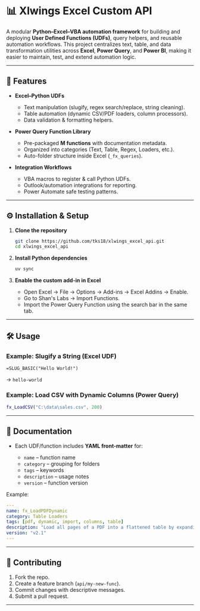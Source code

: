 # 📊 Xlwings Excel Custom API

A modular **Python–Excel–VBA automation framework** for building and deploying **User Defined Functions (UDFs)**, query helpers, and reusable automation workflows.
This project centralizes text, table, and data transformation utilities across **Excel**, **Power Query**, and **Power BI**, making it easier to maintain, test, and extend automation logic.

---

## 🚀 Features

* **Excel–Python UDFs**

  * Text manipulation (slugify, regex search/replace, string cleaning).
  * Table automation (dynamic CSV/PDF loaders, column processors).
  * Data validation & formatting helpers.

* **Power Query Function Library**

  * Pre-packaged **M functions** with documentation metadata.
  * Organized into categories (Text, Table, Regex, Loaders, etc.).
  * Auto-folder structure inside Excel (`_fx_queries`).

* **Integration Workflows**

  * VBA macros to register & call Python UDFs.
  * Outlook/automation integrations for reporting.
  * Power Automate safe testing patterns.

---

## ⚙️ Installation & Setup

1. **Clone the repository**

   ```bash
   git clone https://github.com/tks18/xlwings_excel_api.git
   cd xlwings_excel_api
   ```

2. **Install Python dependencies**

   ```bash
   uv sync
   ```

3. **Enable the custom add-in in Excel**

   * Open Excel → File → Options → Add-ins → Excel Addins → Enable.
   * Go to Shan's Labs → Import Functions.
   * Import the Power Query Function using the search bar in the same tab.

---

## 🛠 Usage

### Example: Slugify a String (Excel UDF)

```excel
=SLUG_BASIC("Hello World!")
```

→ `hello-world`

### Example: Load CSV with Dynamic Columns (Power Query)

```m
fx_LoadCSV("C:\data\sales.csv", 200)
```

---

## 📖 Documentation

* Each UDF/function includes **YAML front-matter** for:

  * `name` – function name
  * `category` – grouping for folders
  * `tags` – keywords
  * `description` – usage notes
  * `version` – function version

Example:

```yaml
---
name: fx_LoadPDFDynamic
category: Table Loaders
tags: [pdf, dynamic, import, columns, table]
description: "Load all pages of a PDF into a flattened table by expanding dynamic columns."
version: "v2.1"
---
```

---

## 🤝 Contributing

1. Fork the repo.
2. Create a feature branch (`api/my-new-func`).
3. Commit changes with descriptive messages.
4. Submit a pull request.

---